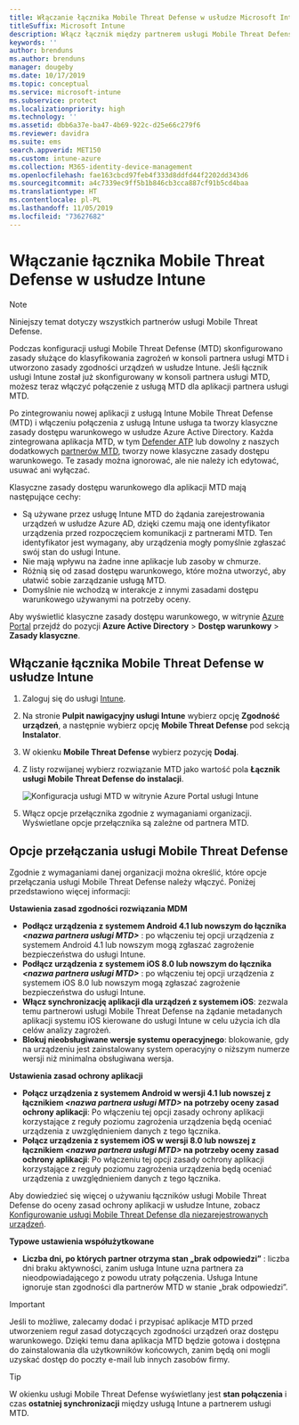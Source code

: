 ```yaml
---
title: Włączanie łącznika Mobile Threat Defense w usłudze Microsoft Intune
titleSuffix: Microsoft Intune
description: Włącz łącznik między partnerem usługi Mobile Threat Defense (MTD) i usługą Microsoft Intune.
keywords: ''
author: brenduns
ms.author: brenduns
manager: dougeby
ms.date: 10/17/2019
ms.topic: conceptual
ms.service: microsoft-intune
ms.subservice: protect
ms.localizationpriority: high
ms.technology: ''
ms.assetid: dbb6a37e-ba47-4b69-922c-d25e66c279f6
ms.reviewer: davidra
ms.suite: ems
search.appverid: MET150
ms.custom: intune-azure
ms.collection: M365-identity-device-management
ms.openlocfilehash: fae163cbcd97feb4f333d8ddfd44f2202dd343d6
ms.sourcegitcommit: a4c7339ec9ff5b1b846cb3cca887cf91b5cd4baa
ms.translationtype: HT
ms.contentlocale: pl-PL
ms.lasthandoff: 11/05/2019
ms.locfileid: "73627682"
---
```

# <a name="enable-the-mobile-threat-defense-connector-in-intune"></a>Włączanie łącznika Mobile Threat Defense w usłudze Intune

> [!NOTE] 
> Niniejszy temat dotyczy wszystkich partnerów usługi Mobile Threat Defense.

Podczas konfiguracji usługi Mobile Threat Defense (MTD) skonfigurowano zasady służące do klasyfikowania zagrożeń w konsoli partnera usługi MTD i utworzono zasady zgodności urządzeń w usłudze Intune. Jeśli łącznik usługi Intune został już skonfigurowany w konsoli partnera usługi MTD, możesz teraz włączyć połączenie z usługą MTD dla aplikacji partnera usługi MTD.

Po zintegrowaniu nowej aplikacji z usługą Intune Mobile Threat Defense (MTD) i włączeniu połączenia z usługą Intune usługa ta tworzy klasyczne zasady dostępu warunkowego w usłudze Azure Active Directory. Każda zintegrowana aplikacja MTD, w tym [Defender ATP](advanced-threat-protection.md) lub dowolny z naszych dodatkowych [partnerów MTD](mobile-threat-defense.md#mobile-threat-defense-partners), tworzy nowe klasyczne zasady dostępu warunkowego. Te zasady można ignorować, ale nie należy ich edytować, usuwać ani wyłączać.

Klasyczne zasady dostępu warunkowego dla aplikacji MTD mają następujące cechy: 

- Są używane przez usługę Intune MTD do żądania zarejestrowania urządzeń w usłudze Azure AD, dzięki czemu mają one identyfikator urządzenia przed rozpoczęciem komunikacji z partnerami MTD. Ten identyfikator jest wymagany, aby urządzenia mogły pomyślnie zgłaszać swój stan do usługi Intune.  
- Nie mają wpływu na żadne inne aplikacje lub zasoby w chmurze.  
- Różnią się od zasad dostępu warunkowego, które można utworzyć, aby ułatwić sobie zarządzanie usługą MTD.
- Domyślnie nie wchodzą w interakcje z innymi zasadami dostępu warunkowego używanymi na potrzeby oceny.  

Aby wyświetlić klasyczne zasady dostępu warunkowego, w witrynie [Azure Portal](https://portal.azure.com/#home) przejdź do pozycji **Azure Active Directory** > **Dostęp warunkowy** > **Zasady klasyczne**.


## <a name="to-enable-the-mobile-threat-defense-connector"></a>Włączanie łącznika Mobile Threat Defense w usłudze Intune

1. Zaloguj się do usługi [Intune](https://go.microsoft.com/fwlink/?linkid=2090973).

4. Na stronie **Pulpit nawigacyjny usługi Intune** wybierz opcję **Zgodność urządzeń**, a następnie wybierz opcję **Mobile Threat Defense** pod sekcją **Instalator**.

5. W okienku **Mobile Threat Defense** wybierz pozycję **Dodaj**.

6. Z listy rozwijanej wybierz rozwiązanie MTD jako wartość pola **Łącznik usługi Mobile Threat Defense do instalacji**.

    ![Konfiguracja usługi MTD w witrynie Azure Portal usługi Intune](./media/mtd-connector-enable/enable-mtd-connector-1.png)

7. Włącz opcje przełącznika zgodnie z wymaganiami organizacji. Wyświetlane opcje przełącznika są zależne od partnera MTD.

## <a name="mobile-threat-defense-toggle-options"></a>Opcje przełączania usługi Mobile Threat Defense

Zgodnie z wymaganiami danej organizacji można określić, które opcje przełączania usługi Mobile Threat Defense należy włączyć. Poniżej przedstawiono więcej informacji:

**Ustawienia zasad zgodności rozwiązania MDM**
- **Podłącz urządzenia z systemem Android 4.1 lub nowszym do łącznika _\<nazwa partnera usługi MTD>_** : po włączeniu tej opcji urządzenia z systemem Android 4.1 lub nowszym mogą zgłaszać zagrożenie bezpieczeństwa do usługi Intune.
- **Podłącz urządzenia z systemem iOS 8.0 lub nowszym do łącznika _\<nazwa partnera usługi MTD>_** : po włączeniu tej opcji urządzenia z systemem iOS 8.0 lub nowszym mogą zgłaszać zagrożenie bezpieczeństwa do usługi Intune.
- **Włącz synchronizację aplikacji dla urządzeń z systemem iOS**: zezwala temu partnerowi usługi Mobile Threat Defense na żądanie metadanych aplikacji systemu iOS kierowane do usługi Intune w celu użycia ich dla celów analizy zagrożeń.
- **Blokuj nieobsługiwane wersje systemu operacyjnego**: blokowanie, gdy na urządzeniu jest zainstalowany system operacyjny o niższym numerze wersji niż minimalna obsługiwana wersja.

**Ustawienia zasad ochrony aplikacji**
- **Połącz urządzenia z systemem Android w wersji 4.1 lub nowszej z łącznikiem *\<nazwa partnera usługi MTD>* na potrzeby oceny zasad ochrony aplikacji**: Po włączeniu tej opcji zasady ochrony aplikacji korzystające z reguły poziomu zagrożenia urządzenia będą oceniać urządzenia z uwzględnieniem danych z tego łącznika.
- **Połącz urządzenia z systemem iOS w wersji 8.0 lub nowszej z łącznikiem *\<nazwa partnera usługi MTD>* na potrzeby oceny zasad ochrony aplikacji**: Po włączeniu tej opcji zasady ochrony aplikacji korzystające z reguły poziomu zagrożenia urządzenia będą oceniać urządzenia z uwzględnieniem danych z tego łącznika.

Aby dowiedzieć się więcej o używaniu łączników usługi Mobile Threat Defense do oceny zasad ochrony aplikacji w usłudze Intune, zobacz [Konfigurowanie usługi Mobile Threat Defense dla niezarejestrowanych urządzeń](~/protect/mtd-enable-unenrolled-devices.md).

**Typowe ustawienia współużytkowane**
- **Liczba dni, po których partner otrzyma stan „brak odpowiedzi”** : liczba dni braku aktywności, zanim usługa Intune uzna partnera za nieodpowiadającego z powodu utraty połączenia. Usługa Intune ignoruje stan zgodności dla partnerów MTD w stanie „brak odpowiedzi”.

> [!IMPORTANT] 
> Jeśli to możliwe, zalecamy dodać i przypisać aplikacje MTD przed utworzeniem reguł zasad dotyczących zgodności urządzeń oraz dostępu warunkowego. Dzięki temu dana aplikacja MTD będzie gotowa i dostępna do zainstalowania dla użytkowników końcowych, zanim będą oni mogli uzyskać dostęp do poczty e-mail lub innych zasobów firmy.

> [!TIP]
> W okienku usługi Mobile Threat Defense wyświetlany jest **stan połączenia** i czas **ostatniej synchronizacji** między usługą Intune a partnerem usługi MTD.
